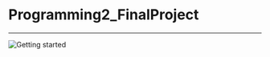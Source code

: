 # Programming2_FinalProject
***

<img src="https://i.imgur.com/Pmr9vWc.png" alt="Getting started" />